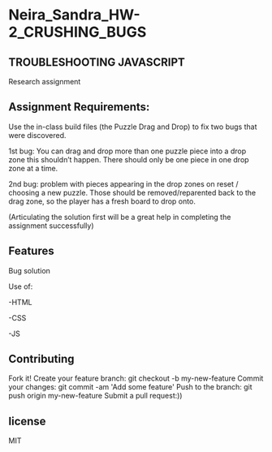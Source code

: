 # Neira_Sandra_HW-2_CRUSHING_BUGS

## TROUBLESHOOTING JAVASCRIPT
Research assignment

## Assignment Requirements:

Use the in-class build files (the Puzzle Drag and Drop) to fix two bugs that were discovered. 

1st bug: You can drag and drop more than one puzzle piece into a drop zone this shouldn’t happen. There should only be one piece in one drop zone at a time.

2nd bug:  problem with pieces appearing in the drop zones on reset / choosing a new puzzle. Those should be removed/reparented back to the drag zone, so the player has a fresh board to drop onto.

(Articulating the solution first will be a great help in completing the assignment successfully)


## Features
Bug solution

Use of:

-HTML

-CSS

-JS

## Contributing
Fork it!
Create your feature branch: git checkout -b my-new-feature
Commit your changes: git commit -am 'Add some feature'
Push to the branch: git push origin my-new-feature
Submit a pull request:))

## license
MIT

